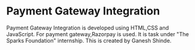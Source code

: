 # Payment Gateway Integration

Payment Gateway Integration is developed using HTML,CSS and JavaScript. For payment gateway,Razorpay is used. It is task under "The Sparks Foundation" internship. This is created by Ganesh Shinde.

